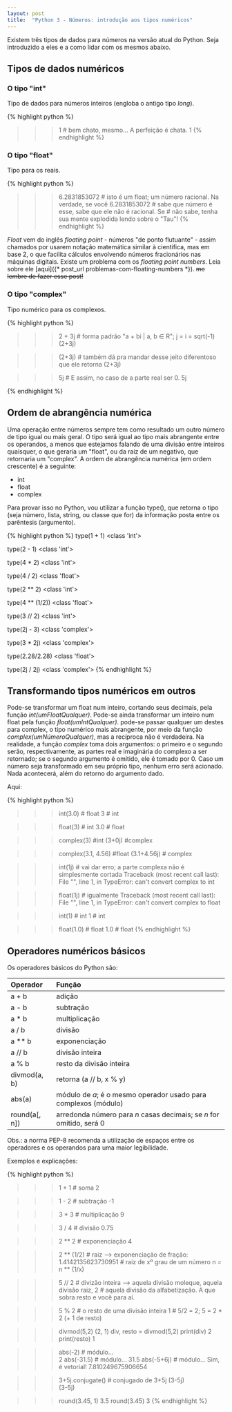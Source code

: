```yaml
---
layout: post
title:  "Python 3 - Números: introdução aos tipos numéricos" 
---
```



Existem três tipos de dados para números na versão atual do Python. Seja introduzido a eles e a como lidar com os mesmos abaixo.


## Tipos de dados numéricos


### O tipo "int"

Tipo de dados para números inteiros (engloba o antigo tipo *long*).

{% highlight python %}
>>> 1  # bem chato, mesmo... A perfeição é chata.
1
{% endhighlight %}


### O tipo "float"

Tipo para os reais. 

{% highlight python %}
>>> 6.2831853072  # isto é um float; um número racional. Na verdade, se você
6.2831853072      # sabe que número é esse, sabe que ele não é racional. Se
                  # não sabe, tenha sua mente explodida lendo sobre o "Tau"!
{% endhighlight %}

*Float* vem do inglês *floating point* - números "de ponto flutuante" - assim chamados por usarem notação matemática similar à científica, mas em base 2, o que facilita cálculos envolvendo números fracionários nas máquinas digitais. Existe um problema com os *floating point numbers*. Leia sobre ele [aqui]({* post_url problemas-com-floating-numbers *}). ~~me lembre de fazer esse post!~~


### O tipo "complex"

Tipo numérico para os complexos.

{% highlight python %}
>>> 2 + 3j  # forma padrão "a + bi | a, b ∈ R"; j = i = sqrt(-1)
(2+3j)

>>> (2+3j)  # também dá pra mandar desse jeito diferentoso que ele retorna
(2+3j)

>>> 5j      # E assim, no caso de a parte real ser 0.
5j

>>> 
{% endhighlight %}


## Ordem de abrangência numérica

Uma operação entre números sempre tem como resultado um outro número de tipo igual ou mais geral. O tipo será igual ao tipo mais abrangente entre os operandos, a menos que estejamos falando de uma divisão entre inteiros quaisquer, o que geraria um "float", ou da raiz de um negativo, que retornaria um "complex".
A ordem de abrangência numérica (em ordem crescente) é a seguinte:

* int
* float
* complex

Para provar isso no Python, vou utilizar a função type(), que retorna o tipo (seja número, lista, string, ou classe que for) da informação posta entre os parêntesis (argumento).

{% highlight python %}
type(1 + 1)
<class 'int'>

type(2 - 1)
<class 'int'>

type(4 * 2)
<class 'int'>

type(4 / 2)
<class 'float'>

type(2 ** 2)
<class 'int'>

type(4 ** (1/2))
<class 'float'>

type(3 // 2)
<class 'int'>

type(2j - 3)
<class 'complex'>

type(3 * 2j)
<class 'complex'>

type(2.28/2.28)
<class 'float'>

type(2j / 2j)
<class 'complex'>
{% endhighlight %}


## Transformando tipos numéricos em outros

Pode-se transformar um float num inteiro, cortando seus decimais, pela função *int(umFloatQualquer)*. Pode-se ainda transformar um inteiro num float pela função *float(umIntQualquer)*. pode-se passar qualquer um destes para complex, o tipo numérico mais abrangente, por meio da função *complex(umNúmeroQualquer)*, mas a recíproca não é verdadeira. Na realidade, a função *complex* toma dois argumentos: o primeiro e o segundo serão, respectivamente, as partes real e imaginária do complexo a ser retornado; se o segundo argumento é omitido, ele é tomado por 0.  Caso um número seja transformado em seu próprio tipo, nenhum erro será acionado. Nada acontecerá, além do retorno do argumento dado. 

Aqui:

{% highlight python %}
>>> int(3.0)  # float
3             # int

>>> float(3)  # int
3.0           # float

>>> complex(3)  #int
(3+0j)          #complex

>>> complex(3.1, 4.56)  #float
(3.1+4.56j)             # complex

>>> int(1j)  # vai dar erro; a parte complexa não é simplesmente cortada
Traceback (most recent call last):
  File "<stdin>", line 1, in <module>
  TypeError: can't convert complex to int

>>> float(1j)  # igualmente
Traceback (most recent call last):
  File "<stdin>", line 1, in <module>
  TypeError: can't convert complex to float

>>> int(1)  # int
1           # int

>>> float(1.0)  # float
1.0             # float
{% endhighlight %}


## Operadores numéricos básicos

Os operadores básicos do Python são:

Operador | Função
 :--- | :---
a + b | adição
a - b | subtração
a * b | multiplicação
a / b | divisão
a ** b | exponenciação
a // b | divisão inteira
a % b | resto da divisão inteira
divmod(a, b) | retorna (a // b, x % y)
abs(a) | módulo de *a*; é o mesmo operador usado para complexos (módulo)
round(a[, n]) | arredonda número para *n* casas decimais; se *n* for omitido, será 0


Obs.: a norma PEP-8 recomenda a utilização de espaços entre os operadores e os operandos para uma maior legibilidade.

Exemplos e explicações:

{% highlight python %}
>>> 1 + 1  # soma
2

>>> 1 - 2  # subtração
-1

>>> 3 * 3  # multiplicação
9

>>> 3 / 4  # divisão
0.75

>>> 2 ** 2  # exponenciação
4

>>> 2 ** (1/2)      # raiz --> exponenciação de fração:
1.4142135623730951  # raiz de xº grau de um número n = n ** (1/x)

>>> 5 // 2  # divizão inteira --> aquela divisão moleque, aquela divisão raiz,
2           # aquela divisão da alfabetização. A que sobra resto e você para aí.

>>> 5 % 2   # o resto de uma divisão inteira
1           # 5/2 = 2; 5 = 2 * 2 (+ 1 de resto)

>>> divmod(5,2)
(2, 1)
>>> div, resto = divmod(5,2)
>>> print(div)
2
>>> print(resto)
1

>>> abs(-2)        # módulo...   
2
>>> abs(-31.5)     # módulo...
31.5
>>> abs(-5+6j)      # módulo... Sim, é vetorial!
7.810249675906654

>>> 3+5j.conjugate()  # conjugado de 3+5j (3-5j)   
(3-5j)

>>> round(3.45, 1)
3.5
>>> round(3.45)
3
{% endhighlight %}
